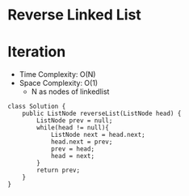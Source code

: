 # Reverse Linked List
# Iteration
* Time Complexity: O(N)
* Space Complexity: O(1)
	* N as nodes of linkedlist
```
class Solution {
    public ListNode reverseList(ListNode head) {
        ListNode prev = null;
        while(head != null){
            ListNode next = head.next;
            head.next = prev;
            prev = head;
            head = next;
        }  
        return prev;
    }
}
```